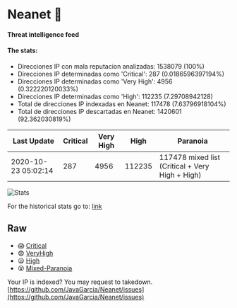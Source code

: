 # Neanet :hocho:
#### Threat intelligence feed
#### The stats:

- Direcciones IP con mala reputacion analizadas: 1538079 (100%)
- Direcciones IP determinadas como 'Critical':  287 (0.0186596397194%)
- Direcciones IP determinadas como 'Very High':  4956 (0.322220120033%)
- Direcciones IP determinadas como 'High':  112235 (7.29708942128)
- Total de direcciones IP indexadas en Neanet:  117478 (7.63796918104%)
- Total de direcciones IP descartadas en Neanet:  1420601 (92.362030819%)

| Last Update | Critical | Very High | High | Paranoia |
| --- | --- | --- | --- | --- |
| 2020-10-23 05:02:14 | 287 | 4956 | 112235 | 117478 mixed list (Critical + Very High + High)|

![Stats](https://docs.google.com/spreadsheets/d/e/2PACX-1vSnaNMIXVabIpDJjufMlzH7poXnshF3mgd8Is1g9ytUEzVsP5my4Trn8f-xkoLLQ38xpL3HtmUexLo6/pubchart?oid=501124687&format=image)

For the historical stats go to: [link](/stats.csv)
## Raw
- :scream: [Critical](https://raw.githubusercontent.com/JavaGarcia/Neanet/master/blacklists/neanet_critical.txt)
- :fearful: [VeryHigh](https://raw.githubusercontent.com/JavaGarcia/Neanet/master/blacklists/neanet_veryHigh.txtt)
- :frowning: [High](https://raw.githubusercontent.com/JavaGarcia/Neanet/master/blacklists/neanet_high.txt)
- :dizzy_face: [Mixed-Paranoia](https://raw.githubusercontent.com/JavaGarcia/Neanet/master/blacklists/neanet_all.txt)


Your IP is indexed? You may request to takedown. [https://github.com/JavaGarcia/Neanet/issues](https://github.com/JavaGarcia/Neanet/issues)




































































































































































































































































































































































































































































































































































































































































































































































































































































































































































































































































































































































































































































































































































































































































































































































































































































